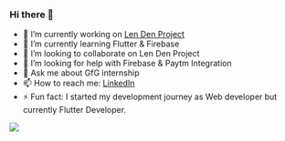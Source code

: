 ### Hi there 👋


- 🔭 I’m currently working on [Len Den Project](https://github.com/archit-aggarwal/Len-Den)
- 🌱 I’m currently learning Flutter & Firebase
- 👯 I’m looking to collaborate on Len Den Project
- 🤔 I’m looking for help with Firebase & Paytm Integration
- 💬 Ask me about GfG internship
- 📫 How to reach me: [LinkedIn](https://www.linkedin.com/in/archit-aggarwal-6a7716189/)
- ⚡ Fun fact: I started my development journey as Web developer but currently Flutter Developer.

<img src="https://github-readme-stats.vercel.app/api?username=archit-aggarwal&&show_icons=true&title_color=ffffff&icon_color=bb2acf&text_color=daf7dc&bg_color=151515">
